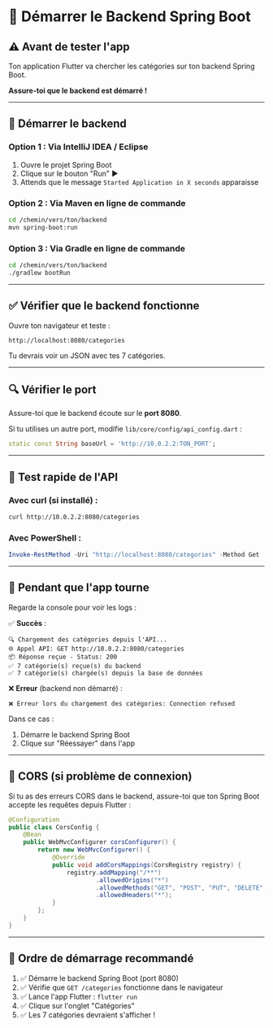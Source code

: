 # 🚀 Démarrer le Backend Spring Boot

## ⚠️ Avant de tester l'app

Ton application Flutter va chercher les catégories sur ton backend Spring Boot. 

**Assure-toi que le backend est démarré !**

---

## 🔧 Démarrer le backend

### Option 1 : Via IntelliJ IDEA / Eclipse
1. Ouvre le projet Spring Boot
2. Clique sur le bouton "Run" ▶️
3. Attends que le message `Started Application in X seconds` apparaisse

### Option 2 : Via Maven en ligne de commande
```bash
cd /chemin/vers/ton/backend
mvn spring-boot:run
```

### Option 3 : Via Gradle en ligne de commande
```bash
cd /chemin/vers/ton/backend
./gradlew bootRun
```

---

## ✅ Vérifier que le backend fonctionne

Ouvre ton navigateur et teste :
```
http://localhost:8080/categories
```

Tu devrais voir un JSON avec tes 7 catégories.

---

## 🔍 Vérifier le port

Assure-toi que le backend écoute sur le **port 8080**.

Si tu utilises un autre port, modifie `lib/core/config/api_config.dart` :

```dart
static const String baseUrl = 'http://10.0.2.2:TON_PORT';
```

---

## 🧪 Test rapide de l'API

### Avec curl (si installé) :
```bash
curl http://10.0.2.2:8080/categories
```

### Avec PowerShell :
```powershell
Invoke-RestMethod -Uri "http://localhost:8080/categories" -Method Get
```

---

## 📱 Pendant que l'app tourne

Regarde la console pour voir les logs :

✅ **Succès** :
```
🔍 Chargement des catégories depuis l'API...
🌐 Appel API: GET http://10.0.2.2:8080/categories
📦 Réponse reçue - Status: 200
✅ 7 catégorie(s) reçue(s) du backend
✅ 7 catégorie(s) chargée(s) depuis la base de données
```

❌ **Erreur** (backend non démarré) :
```
❌ Erreur lors du chargement des catégories: Connection refused
```

Dans ce cas :
1. Démarre le backend Spring Boot
2. Clique sur "Réessayer" dans l'app

---

## 🔐 CORS (si problème de connexion)

Si tu as des erreurs CORS dans le backend, assure-toi que ton Spring Boot accepte les requêtes depuis Flutter :

```java
@Configuration
public class CorsConfig {
    @Bean
    public WebMvcConfigurer corsConfigurer() {
        return new WebMvcConfigurer() {
            @Override
            public void addCorsMappings(CorsRegistry registry) {
                registry.addMapping("/**")
                        .allowedOrigins("*")
                        .allowedMethods("GET", "POST", "PUT", "DELETE", "OPTIONS")
                        .allowedHeaders("*");
            }
        };
    }
}
```

---

## 🎯 Ordre de démarrage recommandé

1. ✅ Démarre le backend Spring Boot (port 8080)
2. ✅ Vérifie que `GET /categories` fonctionne dans le navigateur
3. ✅ Lance l'app Flutter : `flutter run`
4. ✅ Clique sur l'onglet "Catégories"
5. ✅ Les 7 catégories devraient s'afficher !

